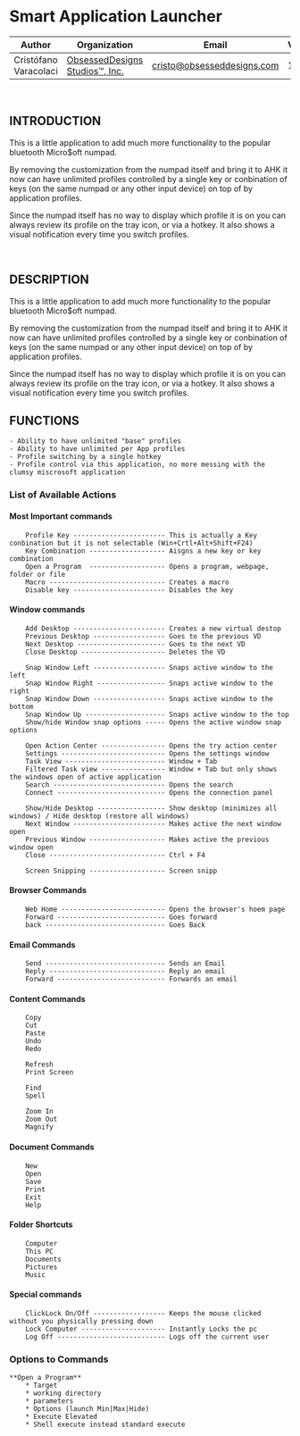 # Smart Application Launcher


|Author|Organization|Email|Version|Build|      
----|----|----|----|----|
Cristófano Varacolaci|[ObsessedDesigns Studios™, Inc.](https://obsesseddesigns.com)|cristo@obsesseddesigns.com|1.0.0.0|2022.06.29|

&nbsp;
&nbsp;

## INTRODUCTION
This is a little application to add much more functionality to the popular bluetooth Micro$oft numpad.

By removing the customization from the numpad itself and bring it to AHK it now can have unlimited profiles
controlled by a single key or conbination of keys (on the same numpad or any other input device) on top
of by application profiles.

Since the numpad itself has no way to display which profile it is on you can always review its profile on
the tray icon, or via a hotkey. It also shows a visual notification every time you switch profiles. 

&nbsp;

## DESCRIPTION
This is a little application to add much more functionality to the popular bluetooth Micro$oft numpad.

By removing the customization from the numpad itself and bring it to AHK it now can have unlimited profiles
controlled by a single key or conbination of keys (on the same numpad or any other input device) on top
of by application profiles.

Since the numpad itself has no way to display which profile it is on you can always review its profile on
the tray icon, or via a hotkey. It also shows a visual notification every time you switch profiles. 



## FUNCTIONS

    - Ability to have unlimited "base" profiles
    - Ability to have unlimited per App profiles
    - Profile switching by a single hotkey
    - Profile control via this application, no more messing with the clumsy miscrosoft application

### List of Available Actions
#### Most Important commands
        Profile Key ----------------------- This is actually a Key conbination but it is not selectable (Win+Crtl+Alt+Shift+F24)
        Key Combination ------------------- Aisgns a new key or key combination
        Open a Program  ------------------- Opens a program, webpage, folder or file
        Macro ----------------------------- Creates a macro
        Disable key ----------------------- Disables the key
    
#### Window commands
        Add Desktop ----------------------- Creates a new virtual destop
        Previous Desktop ------------------ Goes to the previous VD
        Next Desktop ---------------------- Goes to the next VD
        Close Desktop --------------------- Deletes the VD

        Snap Window Left ------------------ Snaps active window to the left
        Snap Window Right ----------------- Snaps active window to the right
        Snap Window Down ------------------ Snaps active window to the bottom
        Snap Window Up -------------------- Snaps active window to the top
        Show/hide Window snap options ----- Opens the active window snap options

        Open Action Center ---------------- Opens the try action center
        Settings -------------------------- Opens the settings window
        Task View ------------------------- Window + Tab
        Filtered Task view ---------------- Window + Tab but only shows the windows open of active application
        Search ---------------------------- Opens the search
        Connect --------------------------- Opens the connection panel

        Show/Hide Desktop ----------------- Show desktop (minimizes all windows) / Hide desktop (restore all windows)
        Next Window ----------------------- Makes active the next window open
        Previous Window ------------------- Makes active the previous window open
        Close ----------------------------- Ctrl + F4

        Screen Snipping ------------------- Screen snipp

#### Browser Commands
        Web Home -------------------------- Opens the browser's hoem page
        Forward --------------------------- Goes forward 
        back ------------------------------ Goes Back

#### Email Commands
        Send ------------------------------ Sends an Email
        Reply ----------------------------- Reply an email
        Forward --------------------------- Forwards an email
        

#### Content Commands
        Copy
        Cut
        Paste
        Undo
        Redo

        Refresh
        Print Screen

        Find
        Spell

        Zoom In
        Zoom Out
        Magnify

#### Document Commands
        New
        Open
        Save
        Print
        Exit
        Help

#### Folder Shortcuts
        Computer
        This PC
        Documents
        Pictures
        Music

#### Special commands
        ClickLock On/Off ------------------ Keeps the mouse clicked without you physically pressing down
        Lock Computer --------------------- Instantly Locks the pc
        Log Off --------------------------- Logs off the current user

### Options to Commands
    **Open a Program**
        * Target
        * working directory
        * parameters
        * Options (launch Min|Max|Hide)
        * Execute Elevated
        * Shell execute instead standard execute



&nbsp;
&nbsp;
